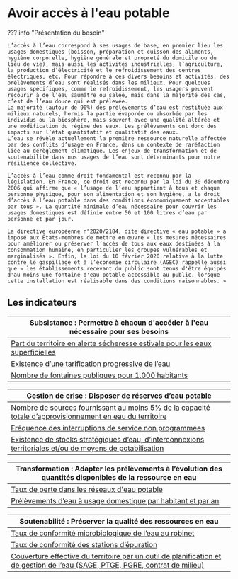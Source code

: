 # Avoir accès à l'eau potable

??? info "Présentation du besoin"

    L’accès à l’eau correspond à ses usages de base, en premier lieu les usages domestiques (boisson, préparation et cuisson des aliments, hygiène corporelle, hygiène générale et propreté du domicile ou du lieu de vie), mais aussi les activités industrielles, l’agriculture, la production d’électricité et le refroidissement des centres électriques, etc. Pour répondre à ces divers besoins et activités, des prélèvements d’eau sont réalisés dans les milieux. Pour quelques usages spécifiques, comme le refroidissement, les usagers peuvent recourir à de l’eau saumâtre ou salée, mais dans la majorité des cas, c’est de l’eau douce qui est prélevée.
    La majorité (autour de 90%) des prélèvements d’eau est restituée aux milieux naturels, hormis la partie évaporée ou absorbée par les individus ou la biosphère, mais souvent avec une qualité altérée et une modification du régime des eaux. Les prélèvements ont donc des impacts sur l’état quantitatif et qualitatif des eaux.
    L’eau se révèle actuellement la première ressource naturelle affectée par des conflits d’usage en France, dans un contexte de raréfaction liée au dérèglement climatique. Les enjeux de transformation et de soutenabilité dans nos usages de l’eau sont déterminants pour notre résilience collective. 
    
    L’accès à l’eau comme droit fondamental est reconnu par la législation. En France, ce droit est reconnu par la loi du 30 décembre 2006 qui affirme que « l’usage de l’eau appartient à tous et chaque personne physique, pour son alimentation et son hygiène, a le droit d’accès à l’eau potable dans des conditions économiquement acceptables par tous ». La quantité minimale d’eau nécessaire pour couvrir les usages domestiques est définie entre 50 et 100 litres d’eau par personne et par jour.
    
    La directive européenne n°2020/2184, dite directive « eau potable » a imposé aux États-membres de mettre en œuvre « les mesures nécessaires pour améliorer ou préserver l’accès de tous aux eaux destinées à la consommation humaine, en particulier les groupes vulnérables et marginalisés ». Enfin, la loi du 10 février 2020 relative à la lutte contre le gaspillage et à l’économie circulaire (AGEC) rappelle aussi que « les établissements recevant du public sont tenus d'être équipés d'au moins une fontaine d'eau potable accessible au public, lorsque cette installation est réalisable dans des conditions raisonnables. »

## Les indicateurs

| **Subsistance** : Permettre à chacun d'accéder à l'eau nécessaire pour ses besoins | 
|---|
| [Part du territoire en alerte sécheresse estivale pour les eaux superficielles](https://konsilion.github.io/diag360/pages/indicateurs/vitaux/acces_eau/indicateur_1/) |
| [Existence d’une tarification progressive de l’eau](#) |
| [Nombre de fontaines publiques pour 1.000 habitants](#) |

| **Gestion de crise** : Disposer de réserves d’eau potable | 
|---|
| [Nombre de sources fournissant au moins 5% de la capacité totale d’approvisionnement en eau du territoire](#) |
| [Fréquence des interruptions de service non programmées](#) |
| [Existence de stocks stratégiques d’eau, d’interconnexions territoriales et/ou de moyens de potabilisation](#) |

| **Transformation** : Adapter les prélèvements à l’évolution des quantités disponibles de la ressource en eau | 
|---|
| [Taux de perte dans les réseaux d'eau potable](#) |
| [Prélèvements d’eau à usage domestique par habitant et par an](#) |

| **Soutenabilité** : Préserver la qualité des ressources en eau | 
|---|
| [Taux de conformité microbiologique de l’eau au robinet](#) |
| [Taux de conformité des stations d’épuration](#) |
| [Couverture effective du territoire par un outil de planification et de gestion de l’eau (SAGE, PTGE, PGRE, contrat de milieu)](#) |



